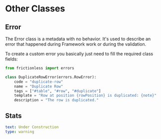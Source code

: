 # Other Classes

## Error

The Error class is a metadata with no behavior. It's used to describe an error that happened during Framework work or during the validation.

To create a custom error you basically just need to fill the required class fields:

```python title="Python"
from frictionless import errors

class DuplicateRowError(errors.RowError):
    code = "duplicate-row"
    name = "Duplicate Row"
    tags = ["#table", "#row", "#duplicate"]
    template = "Row at position {rowPosition} is duplicated: {note}"
    description = "The row is duplicated."
```

## Stats

```yaml remark
text: Under Construction
type: warning
```
